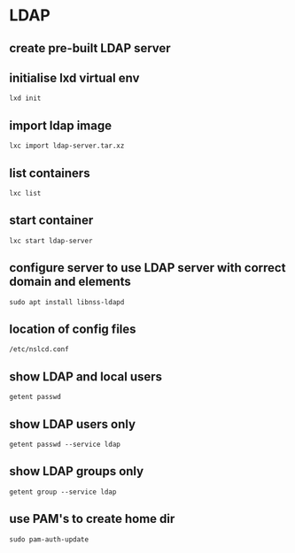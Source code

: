 # LDAP
## create pre-built LDAP server
## initialise lxd virtual env
`lxd init`
## import ldap image
`lxc import ldap-server.tar.xz`
## list containers
`lxc list`
## start container
`lxc start ldap-server`
## configure server to use LDAP server with correct domain and elements
`sudo apt install libnss-ldapd`
## location of config files
`/etc/nslcd.conf`
## show LDAP and local users
`getent passwd`
## show LDAP users only
`getent passwd --service ldap`
## show LDAP groups only
`getent group --service ldap`
## use PAM's to create home dir
`sudo pam-auth-update`

